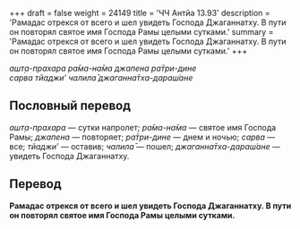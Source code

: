 +++
draft = false
weight = 24149
title = 'ЧЧ Антйа 13.93'
description = 'Рамадас отрекся от всего и шел увидеть Господа Джаганнатху. В пути он повторял святое имя Господа Рамы целыми сутками.'
summary = 'Рамадас отрекся от всего и шел увидеть Господа Джаганнатху. В пути он повторял святое имя Господа Рамы целыми сутками.'
+++

_ашт̣а-прахара ра̄ма-на̄ма джапена ра̄три-дине  
сарва тйаджи’ чалила̄ джаганна̄тха-дараш́ане_

## Пословный перевод

_ашт̣а_\-_прахара_ — сутки напролет; _ра̄ма_\-_на̄ма_ — святое имя Господа Рамы; _джапена_ — повторяет; _ра̄три_\-_дине_ — днем и ночью; _сарва_ — все; _тйаджи’_ — оставив; _чалила̄_ — пошел; _джаганна̄тха_\-_дараш́ане_ — увидеть Господа Джаганнатху.

## Перевод

**Рамадас отрекся от всего и шел увидеть Господа Джаганнатху. В пути он повторял святое имя Господа Рамы целыми сутками.**
